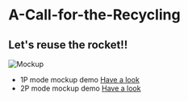 # A-Call-for-the-Recycling
## Let's reuse the rocket!!
![Mockup](https://d9g2lq.dm.files.1drv.com/y4m6x1cOp6CV-VDGJqtTD4cJEyFfChwP4F2_4BXGLCmJzRUZJMIOTSSMc0xw_yLLVg8OW-q1fmYIzgVrPb9MFrscypbfMn1og8EL58G49SUv0r7bZHfhc72yEvB2KlJ0UQqKDwPWzEulVrxupFnqYOtqz8tyAwzr7Ww8OcnZetI92iV4NVjpWu3Pk3OBhrkes5EVDzMw3R6BcSgMQdTYZHZRQ?width=1920&height=1080&cropmode=none)

* 1P mode mockup demo
[Have a look](https://1drv.ms/u/s!AsmaXOsVGKuUhcRXsYMlvnJONcwonQ)
* 2P mode mockup demo
[Have a look](https://1drv.ms/u/s!AsmaXOsVGKuUhcRWmIB6OXH0Ev618w)
